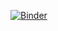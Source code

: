 [![Binder](https://mybinder.org/badge_logo.svg)](https://mybinder.org/v2/git/https%3A%2F%2Fdannymegatron.github.io%2Fdcoz-binary/main)
